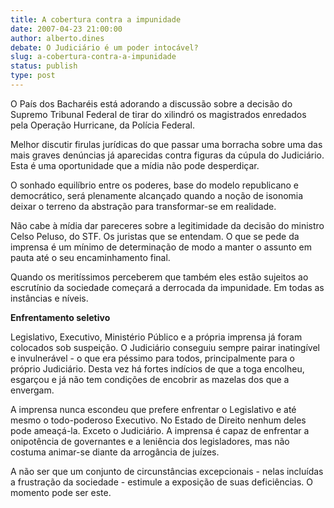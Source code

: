 ```yaml
---
title: A cobertura contra a impunidade
date: 2007-04-23 21:00:00
author: alberto.dines
debate: O Judiciário é um poder intocável?
slug: a-cobertura-contra-a-impunidade
status: publish 
type: post
---
```


  
O País dos Bacharéis está adorando a discussão sobre a decisão do Supremo Tribunal Federal de tirar do xilindró os magistrados enredados pela Operação Hurricane, da Polícia Federal.   
  
Melhor discutir firulas jurídicas do que passar uma borracha sobre uma das mais graves denúncias já aparecidas contra figuras da cúpula do Judiciário. Esta é uma oportunidade que a mídia não pode desperdiçar.   
  
O sonhado equilíbrio entre os poderes, base do modelo republicano e democrático, será plenamente alcançado quando a noção de isonomia deixar o terreno da abstração para transformar-se em realidade.   
  
Não cabe à mídia dar pareceres sobre a legitimidade da decisão do ministro Celso Peluso, do STF. Os juristas que se entendam. O que se pede da imprensa é um mínimo de determinação de modo a manter o assunto em pauta até o seu encaminhamento final.   
  
Quando os meritíssimos perceberem que também eles estão sujeitos ao escrutínio da sociedade começará a derrocada da impunidade. Em todas as instâncias e níveis.  
  
**Enfrentamento seletivo**  
  
Legislativo, Executivo, Ministério Público e a própria imprensa já foram colocados sob suspeição. O Judiciário conseguiu sempre pairar inatingível e invulnerável - o que era péssimo para todos, principalmente para o próprio Judiciário. Desta vez há fortes indícios de que a toga encolheu, esgarçou e já não tem condições de encobrir as mazelas dos que a envergam.  
  
A imprensa nunca escondeu que prefere enfrentar o Legislativo e até mesmo o todo-poderoso Executivo. No Estado de Direito nenhum deles pode ameaçá-la. Exceto o Judiciário. A imprensa é capaz de enfrentar a onipotência de governantes e a leniência dos legisladores, mas não costuma animar-se diante da arrogância de juízes.   
  
A não ser que um conjunto de circunstâncias excepcionais - nelas incluídas a frustração da sociedade - estimule a exposição de suas deficiências. O momento pode ser este.

